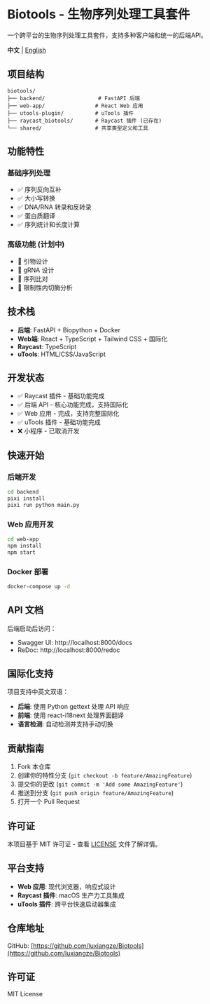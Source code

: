 # Biotools - 生物序列处理工具套件

一个跨平台的生物序列处理工具套件，支持多种客户端和统一的后端API。

**中文** | [English](README.en.md)

## 项目结构

```
biotools/
├── backend/                 # FastAPI 后端
├── web-app/                # React Web 应用
├── utools-plugin/          # uTools 插件
├── raycast_biotools/       # Raycast 插件 (已存在)
└── shared/                 # 共享类型定义和工具
```

## 功能特性

### 基础序列处理
- ✅ 序列反向互补
- ✅ 大小写转换
- ✅ DNA/RNA 转录和反转录
- ✅ 蛋白质翻译
- ✅ 序列统计和长度计算

### 高级功能 (计划中)
- 🔄 引物设计
- 🔄 gRNA 设计
- 🔄 序列比对
- 🔄 限制性内切酶分析

## 技术栈

- **后端**: FastAPI + Biopython + Docker
- **Web端**: React + TypeScript + Tailwind CSS + 国际化
- **Raycast**: TypeScript
- **uTools**: HTML/CSS/JavaScript

## 开发状态

- ✅ Raycast 插件 - 基础功能完成
- ✅ 后端 API - 核心功能完成，支持国际化
- ✅ Web 应用 - 完成，支持完整国际化
- ✅ uTools 插件 - 基础功能完成
- ❌ 小程序 - 已取消开发

## 快速开始

### 后端开发
```bash
cd backend
pixi install
pixi run python main.py
```

### Web 应用开发
```bash
cd web-app
npm install
npm start
```

### Docker 部署
```bash
docker-compose up -d
```

## API 文档

后端启动后访问：
- Swagger UI: http://localhost:8000/docs
- ReDoc: http://localhost:8000/redoc

## 国际化支持

项目支持中英文双语：
- **后端**: 使用 Python gettext 处理 API 响应
- **前端**: 使用 react-i18next 处理界面翻译
- **语言检测**: 自动检测并支持手动切换

## 贡献指南

1. Fork 本仓库
2. 创建你的特性分支 (`git checkout -b feature/AmazingFeature`)
3. 提交你的更改 (`git commit -m 'Add some AmazingFeature'`)
4. 推送到分支 (`git push origin feature/AmazingFeature`)
5. 打开一个 Pull Request

## 许可证

本项目基于 MIT 许可证 - 查看 [LICENSE](LICENSE) 文件了解详情。

## 平台支持

- **Web 应用**: 现代浏览器，响应式设计
- **Raycast 插件**: macOS 生产力工具集成
- **uTools 插件**: 跨平台快速启动器集成

## 仓库地址

GitHub: [https://github.com/luxiangze/Biotools](https://github.com/luxiangze/Biotools)

## 许可证

MIT License
